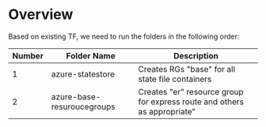 # Overview

Based on existing TF, we need to run the folders in the following order:

| Number | Folder  Name | Description |
| - | - | - |
| 1 | azure-statestore | Creates RGs "base" for all state file containers|
| 2 | azure-base-resuroucegroups | Creates "er" resource group for express route and others as appropriate"


